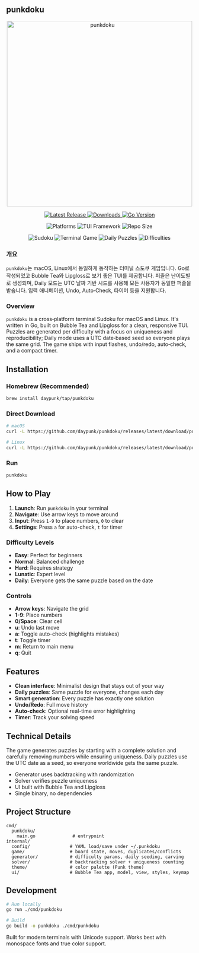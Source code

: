 ## punkdoku

<p align="center">
  <img src="https://github.com/user-attachments/assets/8bb7cf23-51b1-4db6-86f8-ef8c96bf6661" width="500" alt="punkdoku">
</p>

<p align="center">
  <a href="https://github.com/daypunk/punkdoku/releases/latest">
    <img src="https://img.shields.io/github/v/release/daypunk/punkdoku?style=for-the-badge&logo=github&color=ff6b6b&labelColor=2d3748" alt="Latest Release"/>
  </a>
  <a href="https://github.com/daypunk/punkdoku/releases">
    <img src="https://img.shields.io/github/downloads/daypunk/punkdoku/total?style=for-the-badge&logo=download&color=4ecdc4&labelColor=2d3748" alt="Downloads"/>
  </a>
  <a href="https://golang.org/">
    <img src="https://img.shields.io/badge/Go-1.23+-00ADD8?style=for-the-badge&logo=go&logoColor=white&labelColor=2d3748" alt="Go Version"/>
  </a>
</p>

<p align="center">
  <img src="https://img.shields.io/badge/Platform-macOS%20%7C%20Linux-brightgreen?style=for-the-badge&logo=terminal&labelColor=2d3748" alt="Platforms"/>
  <img src="https://img.shields.io/badge/TUI-Bubble%20Tea-ff79c6?style=for-the-badge&logo=bubbletea&labelColor=2d3748" alt="TUI Framework"/>
  <img src="https://img.shields.io/github/repo-size/daypunk/punkdoku?style=for-the-badge&logo=github&color=yellow&labelColor=2d3748" alt="Repo Size"/>
</p>

<p align="center">
  <img src="https://img.shields.io/badge/🧩-Sudoku%20Solver-purple?style=for-the-badge&labelColor=2d3748" alt="Sudoku"/>
  <img src="https://img.shields.io/badge/⚡-Terminal%20Game-orange?style=for-the-badge&labelColor=2d3748" alt="Terminal Game"/>
  <img src="https://img.shields.io/badge/🎮-Daily%20Puzzles-blue?style=for-the-badge&labelColor=2d3748" alt="Daily Puzzles"/>
  <img src="https://img.shields.io/badge/🏆-Four%20Difficulties-red?style=for-the-badge&labelColor=2d3748" alt="Difficulties"/>
</p>

### 개요
`punkdoku`는 macOS, Linux에서 동일하게 동작하는 터미널 스도쿠 게임입니다. Go로 작성되었고 Bubble Tea와 Lipgloss로 보기 좋은 TUI를 제공합니다. 퍼즐은 난이도별로 생성되며, Daily 모드는 UTC 날짜 기반 시드를 사용해 모든 사용자가 동일한 퍼즐을 받습니다. 입력 애니메이션, Undo, Auto‑Check, 타이머 등을 지원합니다.

### Overview
`punkdoku` is a cross‑platform terminal Sudoku for macOS and Linux. It's written in Go, built on Bubble Tea and Lipgloss for a clean, responsive TUI. Puzzles are generated per difficulty with a focus on uniqueness and reproducibility; Daily mode uses a UTC date‑based seed so everyone plays the same grid. The game ships with input flashes, undo/redo, auto‑check, and a compact timer.

## Installation

### Homebrew (Recommended)
```bash
brew install daypunk/tap/punkdoku
```

### Direct Download
```bash
# macOS
curl -L https://github.com/daypunk/punkdoku/releases/latest/download/punkdoku-macos -o /usr/local/bin/punkdoku && chmod +x /usr/local/bin/punkdoku

# Linux
curl -L https://github.com/daypunk/punkdoku/releases/latest/download/punkdoku-linux -o /usr/local/bin/punkdoku && chmod +x /usr/local/bin/punkdoku
```

### Run
```bash
punkdoku
```

## How to Play

1. **Launch**: Run `punkdoku` in your terminal
2. **Navigate**: Use arrow keys to move around
3. **Input**: Press `1-9` to place numbers, `0` to clear
4. **Settings**: Press `a` for auto-check, `t` for timer

### Difficulty Levels
- **Easy**: Perfect for beginners
- **Normal**: Balanced challenge
- **Hard**: Requires strategy
- **Lunatic**: Expert level
- **Daily**: Everyone gets the same puzzle based on the date

### Controls
- **Arrow keys**: Navigate the grid
- **1-9**: Place numbers
- **0/Space**: Clear cell
- **u**: Undo last move
- **a**: Toggle auto-check (highlights mistakes)
- **t**: Toggle timer
- **m**: Return to main menu
- **q**: Quit

## Features

- **Clean interface**: Minimalist design that stays out of your way
- **Daily puzzles**: Same puzzle for everyone, changes each day
- **Smart generation**: Every puzzle has exactly one solution
- **Undo/Redo**: Full move history
- **Auto-check**: Optional real-time error highlighting
- **Timer**: Track your solving speed

## Technical Details

The game generates puzzles by starting with a complete solution and carefully removing numbers while ensuring uniqueness. Daily puzzles use the UTC date as a seed, so everyone worldwide gets the same puzzle.

- Generator uses backtracking with randomization
- Solver verifies puzzle uniqueness
- UI built with Bubble Tea and Lipgloss
- Single binary, no dependencies

## Project Structure
```text
cmd/
  punkdoku/
    main.go              # entrypoint
internal/
  config/               # YAML load/save under ~/.punkdoku
  game/                 # board state, moves, duplicates/conflicts
  generator/            # difficulty params, daily seeding, carving
  solver/               # backtracking solver + uniqueness counting
  theme/                # color palette (Punk theme)
  ui/                   # Bubble Tea app, model, view, styles, keymap
```

## Development

```bash
# Run locally
go run ./cmd/punkdoku

# Build
go build -o punkdoku ./cmd/punkdoku
```

Built for modern terminals with Unicode support. Works best with monospace fonts and true color support.
